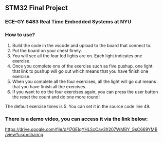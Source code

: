 ## STM32 Final Project    
### ECE-GY  6483 Real Time Embedded Systems at NYU

### How to use?
1. Build the code in the vscode and upload to the board that connect to.
2. Put the board on your chest firmly.
3. You will see all the four led lights are on. Each light indicates one exercise.
4. Once you complete one of the exercise such as five pushup, one light that link to pushup will go out which means that you have finish one exercise.
5. When you complete all the four exercises, all the light will go out means that you have finish all the exercises.
6. If you want to do the four exercises again, you can press the user button the reset the count and do one more round!

The default exercise times is 5. You can set it in the source code line 49.

### There is a demo video, you can access it via the link below:

https://drive.google.com/file/d/17GEIqYHLScCav3X207WMBY_GsC669YMB/view?usp=sharing


